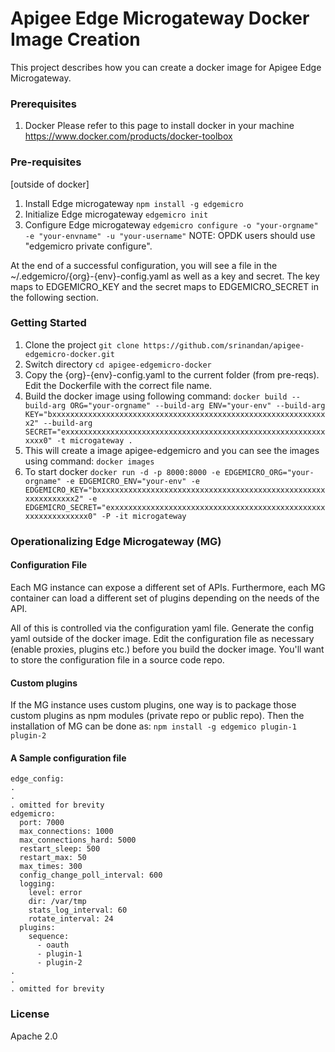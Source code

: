 # Apigee Edge Microgateway Docker Image Creation
This project describes how you can create a docker image for Apigee Edge Microgateway.

### Prerequisites
1. Docker
Please refer to this page to install docker in your machine
https://www.docker.com/products/docker-toolbox

### Pre-requisites
[outside of docker]
1. Install Edge microgateway
```npm install -g edgemicro```
2. Initialize Edge microgateway
```edgemicro init```
3. Configure Edge microgateway
```edgemicro configure -o "your-orgname" -e "your-envname" -u "your-username"```
NOTE: OPDK users should use "edgemicro private configure".

At the end of a successful configuration, you will see a file in the ~/.edgemicro/{org}-{env}-config.yaml as well as a key and secret. The key maps to EDGEMICRO_KEY and the secret maps to EDGEMICRO_SECRET in the following section.

### Getting Started
1. Clone the project
```git clone https://github.com/srinandan/apigee-edgemicro-docker.git```
2. Switch directory
```cd apigee-edgemicro-docker```
4. Copy the {org}-{env}-config.yaml to the current folder (from pre-reqs). Edit the Dockerfile with the correct file name.
5. Build the docker image using following command:
```docker build --build-arg ORG="your-orgname" --build-arg ENV="your-env" --build-arg KEY="bxxxxxxxxxxxxxxxxxxxxxxxxxxxxxxxxxxxxxxxxxxxxxxxxxxxxxxxxxxxxxx2" --build-arg SECRET="exxxxxxxxxxxxxxxxxxxxxxxxxxxxxxxxxxxxxxxxxxxxxxxxxxxxxxxxxxxxxx0" -t microgateway .```
6. This will create a image apigee-edgemicro and you can see the images using command:
```docker images```
7. To start docker
```docker run -d -p 8000:8000 -e EDGEMICRO_ORG="your-orgname" -e EDGEMICRO_ENV="your-env" -e EDGEMICRO_KEY="bxxxxxxxxxxxxxxxxxxxxxxxxxxxxxxxxxxxxxxxxxxxxxxxxxxxxxxxxxxxxxx2" -e  EDGEMICRO_SECRET="exxxxxxxxxxxxxxxxxxxxxxxxxxxxxxxxxxxxxxxxxxxxxxxxxxxxxxxxxxxxxx0" -P -it microgateway```

### Operationalizing Edge Microgateway (MG)
#### Configuration File
Each MG instance can expose a different set of APIs. Furthermore, each MG container can load a different set of plugins depending on the needs of the API. 

All of this is controlled via the configuration yaml file. Generate the config yaml outside of the docker image. Edit the configuration file as necessary (enable proxies, plugins etc.) before you build the docker image. You'll want to store the configuration file in a source code repo.

#### Custom plugins
If the MG instance uses custom plugins, one way is to package those custom plugins as npm modules (private repo or public repo). Then the installation of MG can be done as:
```npm install -g edgemico plugin-1 plugin-2```

#### A Sample configuration file
```
edge_config:
.
.
. omitted for brevity
edgemicro:
  port: 7000
  max_connections: 1000
  max_connections_hard: 5000
  restart_sleep: 500
  restart_max: 50
  max_times: 300
  config_change_poll_interval: 600
  logging:
    level: error
    dir: /var/tmp
    stats_log_interval: 60
    rotate_interval: 24
  plugins:
    sequence:
      - oauth
      - plugin-1
      - plugin-2
.
.
. omitted for brevity
```

### License
Apache 2.0
